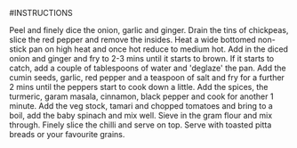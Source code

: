 #INSTRUCTIONS

Peel and finely dice the onion, garlic and ginger. Drain the tins of chickpeas, slice the red pepper and remove the insides.
Heat a wide bottomed non-stick pan on high heat and once hot reduce to medium hot.
Add in the diced onion and ginger and fry to 2-3 mins until it starts to brown. If it starts to catch, add a couple of tablespoons of water and 'deglaze' the pan.
Add the cumin seeds, garlic, red pepper and a teaspoon of salt and fry for a further 2 mins until the peppers start to cook down a little.
Add the spices, the turmeric, garam masala, cinnamon, black pepper and cook for another 1 minute.
Add the veg stock, tamari and chopped tomatoes and bring to a boil, add the baby spinach and mix well.
Sieve in the gram flour and mix through.
Finely slice the chilli and serve on top.
Serve with toasted pitta breads or your favourite grains.
